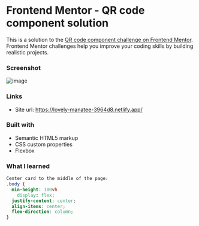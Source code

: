 # Frontend Mentor - QR code component solution

This is a solution to the [QR code component challenge on Frontend Mentor](https://www.frontendmentor.io/challenges/qr-code-component-iux_sIO_H). Frontend Mentor challenges help you improve your coding skills by building realistic projects. 

### Screenshot
![image](https://github.com/LourInf/qr-code-component-main/assets/117685514/79433c56-f2cf-4068-81a7-e23f689ef870)


### Links

- Site url: https://lovely-manatee-3964d8.netlify.app/


### Built with

- Semantic HTML5 markup
- CSS custom properties
- Flexbox

### What I learned

```css
Center card to the middle of the page:
.body {
  min-height: 100vh
	display: flex;
  justify-content: center;
  align-items: center;
  flex-direction: column;
}
```
